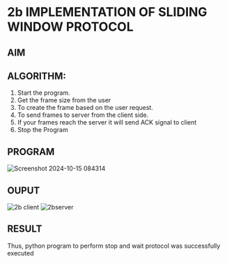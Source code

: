 # 2b IMPLEMENTATION OF SLIDING WINDOW PROTOCOL
## AIM
## ALGORITHM:
1. Start the program.
2. Get the frame size from the user
3. To create the frame based on the user request.
4. To send frames to server from the client side.
5. If your frames reach the server it will send ACK signal to client
6. Stop the Program
## PROGRAM
![Screenshot 2024-10-15 084314](https://github.com/user-attachments/assets/403a1be6-4d99-46cc-b679-091f0b45cf77)

## OUPUT
![2b client](https://github.com/user-attachments/assets/5b4966ce-6e2b-43da-9cc8-7c779760434f)
![2bserver](https://github.com/user-attachments/assets/c50977e7-dd4f-4521-a71a-3fa01dbf4d41)

## RESULT
Thus, python program to perform stop and wait protocol was successfully executed
